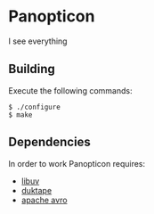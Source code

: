 Panopticon
=============================

I see everything

Building
------------

Execute the following commands:

    $ ./configure
    $ make

Dependencies
------------

In order to work Panopticon requires:
- [libuv](http://libuv.org/)
- [duktape](http://duktape.org/)
- [apache avro](http://avro.apache.org/)
